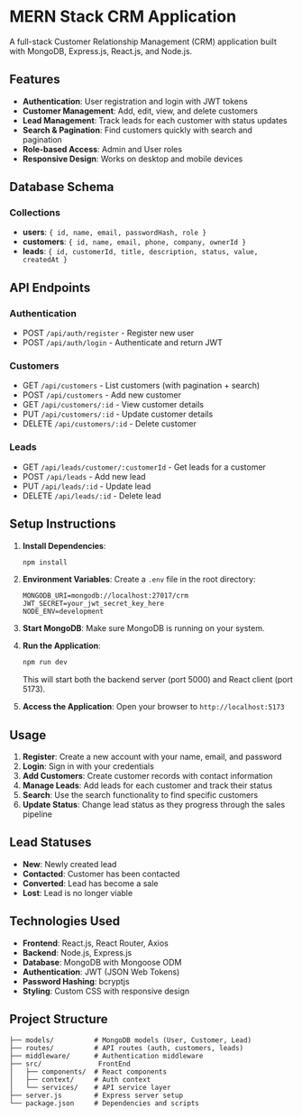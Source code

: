 # MERN Stack CRM Application

A full-stack Customer Relationship Management (CRM) application built with MongoDB, Express.js, React.js, and Node.js.

## Features

- **Authentication**: User registration and login with JWT tokens
- **Customer Management**: Add, edit, view, and delete customers
- **Lead Management**: Track leads for each customer with status updates
- **Search & Pagination**: Find customers quickly with search and pagination
- **Role-based Access**: Admin and User roles
- **Responsive Design**: Works on desktop and mobile devices

## Database Schema

### Collections

- **users**: `{ id, name, email, passwordHash, role }`
- **customers**: `{ id, name, email, phone, company, ownerId }`
- **leads**: `{ id, customerId, title, description, status, value, createdAt }`

## API Endpoints

### Authentication
- POST `/api/auth/register` - Register new user
- POST `/api/auth/login` - Authenticate and return JWT

### Customers
- GET `/api/customers` - List customers (with pagination + search)
- POST `/api/customers` - Add new customer
- GET `/api/customers/:id` - View customer details
- PUT `/api/customers/:id` - Update customer details
- DELETE `/api/customers/:id` - Delete customer

### Leads
- GET `/api/leads/customer/:customerId` - Get leads for a customer
- POST `/api/leads` - Add new lead
- PUT `/api/leads/:id` - Update lead
- DELETE `/api/leads/:id` - Delete lead

## Setup Instructions

1. **Install Dependencies**:
   ```bash
   npm install
   ```

2. **Environment Variables**:
   Create a `.env` file in the root directory:
   ```
   MONGODB_URI=mongodb://localhost:27017/crm
   JWT_SECRET=your_jwt_secret_key_here
   NODE_ENV=development
   ```

3. **Start MongoDB**:
   Make sure MongoDB is running on your system.

4. **Run the Application**:
   ```bash
   npm run dev
   ```
   This will start both the backend server (port 5000) and React client (port 5173).

5. **Access the Application**:
   Open your browser to `http://localhost:5173`

## Usage

1. **Register**: Create a new account with your name, email, and password
2. **Login**: Sign in with your credentials
3. **Add Customers**: Create customer records with contact information
4. **Manage Leads**: Add leads for each customer and track their status
5. **Search**: Use the search functionality to find specific customers
6. **Update Status**: Change lead status as they progress through the sales pipeline

## Lead Statuses

- **New**: Newly created lead
- **Contacted**: Customer has been contacted
- **Converted**: Lead has become a sale
- **Lost**: Lead is no longer viable

## Technologies Used

- **Frontend**: React.js, React Router, Axios
- **Backend**: Node.js, Express.js
- **Database**: MongoDB with Mongoose ODM
- **Authentication**: JWT (JSON Web Tokens)
- **Password Hashing**: bcryptjs
- **Styling**: Custom CSS with responsive design

## Project Structure

```                   BackEnd
├── models/          # MongoDB models (User, Customer, Lead)
├── routes/          # API routes (auth, customers, leads)
├── middleware/      # Authentication middleware
├── src/              FrontEnd
│   ├── components/  # React components
│   ├── context/     # Auth context
│   └── services/    # API service layer
├── server.js        # Express server setup
└── package.json     # Dependencies and scripts
```